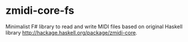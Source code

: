 zmidi-core-fs
=============

Minimalist F# library to read and write MIDI files based on original Haskell library http://hackage.haskell.org/package/zmidi-core.